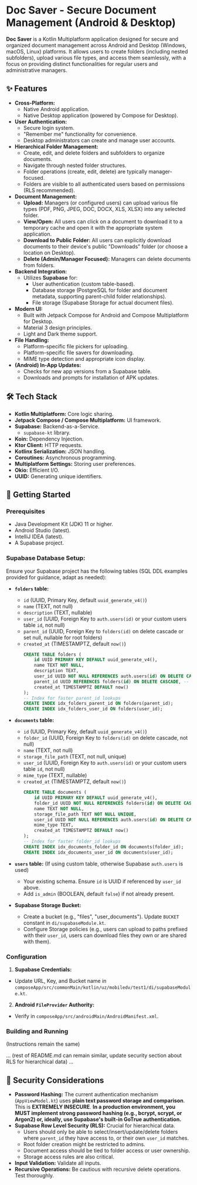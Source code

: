 # Doc Saver - Secure Document Management (Android & Desktop)

**Doc Saver** is a Kotlin Multiplatform application designed for secure and organized document management across Android and Desktop (Windows, macOS, Linux) platforms. It allows users to create folders (including nested subfolders), upload various file types, and access them seamlessly, with a focus on providing distinct functionalities for regular users and administrative managers.

## ✨ Features

* **Cross-Platform:**
  * Native Android application.
  * Native Desktop application (powered by Compose for Desktop).
* **User Authentication:**
  * Secure login system.
  * "Remember me" functionality for convenience.
  * Desktop administrators can create and manage user accounts.
* **Hierarchical Folder Management:**
  * Create, edit, and delete folders and subfolders to organize documents.
  * Navigate through nested folder structures.
  * Folder operations (create, edit, delete) are typically manager-focused.
  * Folders are visible to all authenticated users based on permissions (RLS recommended).
* **Document Management:**
  * **Upload:** Managers (or configured users) can upload various file types (PDF, PNG, JPEG, DOC, DOCX, XLS, XLSX) into any selected folder.
  * **View/Open:** All users can click on a document to download it to a temporary cache and open it with the appropriate system application.
  * **Download to Public Folder:** All users can explicitly download documents to their device's public "Downloads" folder (or choose a location on Desktop).
  * **Delete (Admin/Manager Focused):** Managers can delete documents from folders.
* **Backend Integration:**
  * Utilizes **Supabase** for:
    * User authentication (custom table-based).
    * Database storage (PostgreSQL for folder and document metadata, supporting parent-child folder relationships).
    * File storage (Supabase Storage for actual document files).
* **Modern UI:**
  * Built with Jetpack Compose for Android and Compose Multiplatform for Desktop.
  * Material 3 design principles.
  * Light and Dark theme support.
* **File Handling:**
  * Platform-specific file pickers for uploading.
  * Platform-specific file savers for downloading.
  * MIME type detection and appropriate icon display.
* **(Android) In-App Updates:**
  * Checks for new app versions from a Supabase table.
  * Downloads and prompts for installation of APK updates.

## 🛠️ Tech Stack

* **Kotlin Multiplatform:** Core logic sharing.
* **Jetpack Compose / Compose Multiplatform:** UI framework.
* **Supabase:** Backend-as-a-Service.
  * `supabase-kt` library.
* **Koin:** Dependency Injection.
* **Ktor Client:** HTTP requests.
* **Kotlinx Serialization:** JSON handling.
* **Coroutines:** Asynchronous programming.
* **Multiplatform Settings:** Storing user preferences.
* **Okio:** Efficient I/O.
* **UUID:** Generating unique identifiers.

## 🚀 Getting Started

### Prerequisites

* Java Development Kit (JDK) 11 or higher.
* Android Studio (latest).
* IntelliJ IDEA (latest).
* A Supabase project.

### Supabase Database Setup:

Ensure your Supabase project has the following tables (SQL DDL examples provided for guidance, adapt as needed):

* **`folders` table:**
  * `id` (UUID, Primary Key, default `uuid_generate_v4()`)
  * `name` (TEXT, not null)
  * `description` (TEXT, nullable)
  * `user_id` (UUID, Foreign Key to `auth.users(id)` or your custom users table `id`, not null)
  * `parent_id` (UUID, Foreign Key to `folders(id)` on delete cascade or set null, nullable for root folders)
  * `created_at` (TIMESTAMPTZ, default `now()`)
    ```sql
    CREATE TABLE folders (
        id UUID PRIMARY KEY DEFAULT uuid_generate_v4(),
        name TEXT NOT NULL,
        description TEXT,
        user_id UUID NOT NULL REFERENCES auth.users(id) ON DELETE CASCADE,
        parent_id UUID REFERENCES folders(id) ON DELETE CASCADE, -- Adjust ON DELETE behavior as needed
        created_at TIMESTAMPTZ DEFAULT now()
    );
    -- Index for faster parent_id lookups
    CREATE INDEX idx_folders_parent_id ON folders(parent_id);
    CREATE INDEX idx_folders_user_id ON folders(user_id);
    ```

* **`documents` table:**
  * `id` (UUID, Primary Key, default `uuid_generate_v4()`)
  * `folder_id` (UUID, Foreign Key to `folders(id)` on delete cascade, not null)
  * `name` (TEXT, not null)
  * `storage_file_path` (TEXT, not null, unique)
  * `user_id` (UUID, Foreign Key to `auth.users(id)` or your custom users table `id`, not null)
  * `mime_type` (TEXT, nullable)
  * `created_at` (TIMESTAMPTZ, default `now()`)
    ```sql
    CREATE TABLE documents (
        id UUID PRIMARY KEY DEFAULT uuid_generate_v4(),
        folder_id UUID NOT NULL REFERENCES folders(id) ON DELETE CASCADE,
        name TEXT NOT NULL,
        storage_file_path TEXT NOT NULL UNIQUE,
        user_id UUID NOT NULL REFERENCES auth.users(id) ON DELETE CASCADE,
        mime_type TEXT,
        created_at TIMESTAMPTZ DEFAULT now()
    );
    -- Index for faster folder_id lookups
    CREATE INDEX idx_documents_folder_id ON documents(folder_id);
    CREATE INDEX idx_documents_user_id ON documents(user_id);
    ```
* **`users` table:** (If using custom table, otherwise Supabase `auth.users` is used)
  * Your existing schema. Ensure `id` is UUID if referenced by `user_id` above.
  * Add `is_admin` (BOOLEAN, default `false`) if not already present.

* **Supabase Storage Bucket:**
  * Create a bucket (e.g., "files", "user_documents"). Update `BUCKET` constant in `di/supabaseModule.kt`.
  * Configure Storage policies (e.g., users can upload to paths prefixed with their `user_id`, users can download files they own or are shared with them).

### Configuration

1.  **Supabase Credentials:**
  * Update URL, Key, and Bucket name in `composeApp/src/commonMain/kotlin/uz/mobiledv/test1/di/supabaseModule.kt`.
2.  **Android `FileProvider` Authority:**
  * Verify in `composeApp/src/androidMain/AndroidManifest.xml`.

### Building and Running
(Instructions remain the same)

... (rest of README.md can remain similar, update security section about RLS for hierarchical data) ...

## 🔐 Security Considerations

* **Password Hashing:** The current authentication mechanism (`AppViewModel.kt`) uses **plain text password storage and comparison**. This is **EXTREMELY INSECURE**. **In a production environment, you MUST implement strong password hashing (e.g., bcrypt, scrypt, or Argon2) or, ideally, use Supabase's built-in GoTrue authentication.**
* **Supabase Row Level Security (RLS):** Crucial for hierarchical data.
  * Users should only be able to select/insert/update/delete folders where `parent_id` they have access to, or their own `user_id` matches.
  * Root folder creation might be restricted to admins.
  * Document access should be tied to folder access or user ownership.
  * Storage access rules are also critical.
* **Input Validation:** Validate all inputs.
* **Recursive Operations:** Be cautious with recursive delete operations. Test thoroughly.